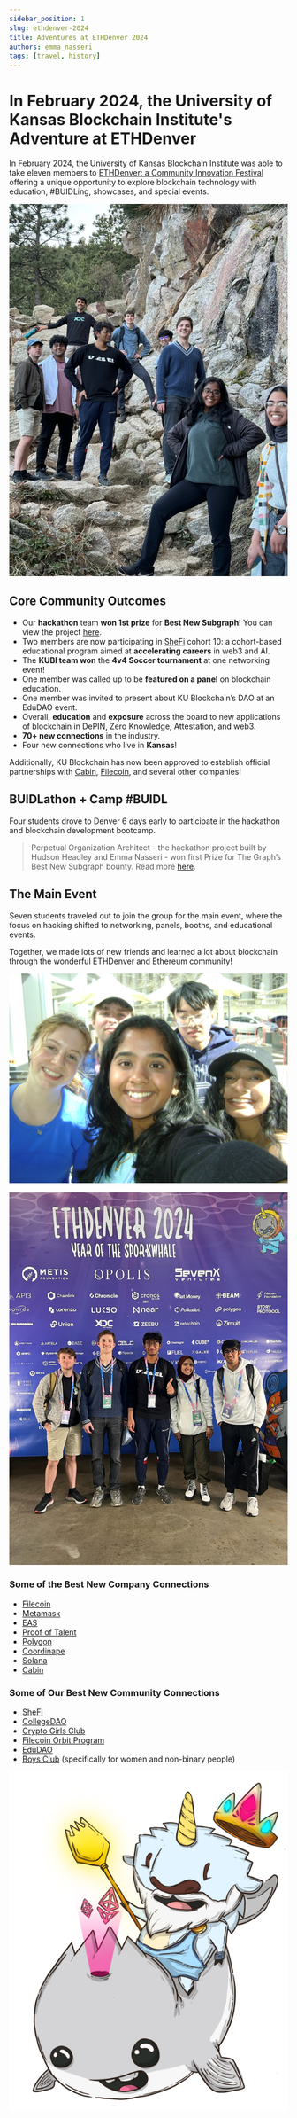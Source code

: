 ```yaml
---
sidebar_position: 1
slug: ethdenver-2024
title: Adventures at ETHDenver 2024
authors: emma_nasseri
tags: [travel, history]
---
```


# In February 2024, the University of Kansas Blockchain Institute's Adventure at ETHDenver

In February 2024, the University of Kansas Blockchain Institute was able to take eleven members to [ETHDenver: a Community Innovation Festival](https://www.ethdenver.com/) offering a unique opportunity to explore blockchain technology with education, #BUIDLing, showcases, and special events.

![On the last day, the team took a break from the networking and hacking to enjoy beautiful Colorado!](hiking_kubi.jpg)

<!-- truncate -->

## Core Community Outcomes

- Our **hackathon** team **won 1st prize** for **Best New Subgraph**! You can view the project [here](https://devfolio.co/projects/perpetual-organization-architect-d9bb).
- Two members are now participating in [SheFi](https://www.shefi.org/) cohort 10: a cohort-based educational program aimed at **accelerating careers** in web3 and AI.
- The **KUBI team won** the **4v4 Soccer tournament** at one networking event!
- One member was called up to be **featured on a panel** on blockchain education.
- One member was invited to present about KU Blockchain’s DAO at an EduDAO event.
- Overall, **education** and **exposure** across the board to new applications of blockchain in DePIN, Zero Knowledge, Attestation, and web3.
- **70+ new connections** in the industry.
- Four new connections who live in **Kansas**!

Additionally, KU Blockchain has now been approved to establish official partnerships with [Cabin](https://cabin.city/), [Filecoin](https://filecoin.io/), and several other companies!

## BUIDLathon + Camp #BUIDL

Four students drove to Denver 6 days early to participate in the hackathon and blockchain development bootcamp.

> Perpetual Organization Architect - the hackathon project built by Hudson Headley and Emma Nasseri - won first Prize for The Graph’s Best New Subgraph bounty. Read more [here](https://devfolio.co/projects/perpetual-organization-architect-d9bb).

## The Main Event

Seven students traveled out to join the group for the main event, where the focus on hacking shifted to networking, panels, booths, and educational events.

Together, we made lots of new friends and learned a lot about blockchain through the wonderful ETHDenver and Ethereum community!

![AB3E4F1D-36CF-4B15-BFA2-0E69E1934167.JPG](networking.jpg)

![A37A47C7-561A-4ECD-B738-FC5187EBDA5B.JPG](friends_at_conference.jpg)

### Some of the Best New Company Connections

- [Filecoin](https://filecoin.io/)
- [Metamask](https://metamask.io/)
- [EAS](https://attest.sh/)
- [Proof of Talent](https://proofoftalent.co/home/crypto-recruiters)
- [Polygon](https://polygon.technology/polygon-pos)
- [Coordinape](https://coordinape.com/)
- [Solana](https://solana.com/)
- [Cabin](https://cabin.city/)

### Some of Our Best New Community Connections

- [SheFi](https://www.shefi.org/)
- [CollegeDAO](https://collegedao.io/)
- [Crypto Girls Club](https://www.cryptogirlsclub.org/)
- [Filecoin Orbit Program](https://filecoin.io/blog/posts/orbit-community-program/)
- [EduDAO](https://www.edudao.io/)
- [Boys Club](https://www.boysclub.vip/) (specifically for women and non-binary people)

![Untitled](bufficorn.png)
